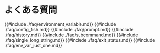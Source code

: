 # よくある質問

{{#include ./faq/environment_variable.md}}
{{#include ./faq/config_fish.md}}
{{#include ./faq/prompt.md}}
{{#include ./faq/history.md}}
{{#include ./faq/subcommand.md}}
{{#include ./faq/single_long_string.md}}
{{#include ./faq/exit_status.md}}
{{#include ./faq/env_var_just_one.md}}
